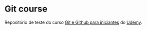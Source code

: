 # Git course

Repositório de teste do curso [Git e Github para iniciantes](https://www.udemy.com/git-e-github-para-iniciantes) do [Udemy](https://www.udemy.com).